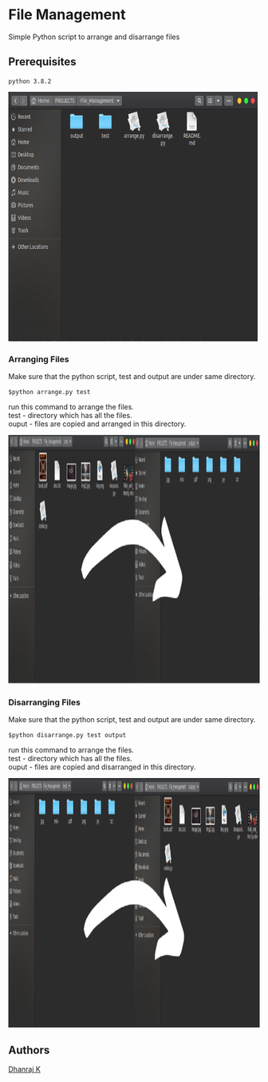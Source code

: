 # File Management

Simple Python script to arrange and disarrange files

## Prerequisites

```
python 3.8.2
```
<img src= "images/main.png" width = '500' height = '500'>


### Arranging Files

Make sure that the python script, test and output are under same directory. 

```
$python arrange.py test
```
run this command to arrange the files.  
test - directory which has all the files.  
ouput - files are copied and arranged in this directory.


<img src= "images/arrange.png" height = '500'>


### Disarranging Files


Make sure that the python script, test and output are under same directory. 

```
$python disarrange.py test output
```
run this command to arrange the files.  
test - directory which has all the files.  
ouput - files are copied and disarranged in this directory.

<img src= "images/disarrange.png" height = '500'>


## Authors

  [Dhanraj K](https://github.com/DH4NRAJ)
